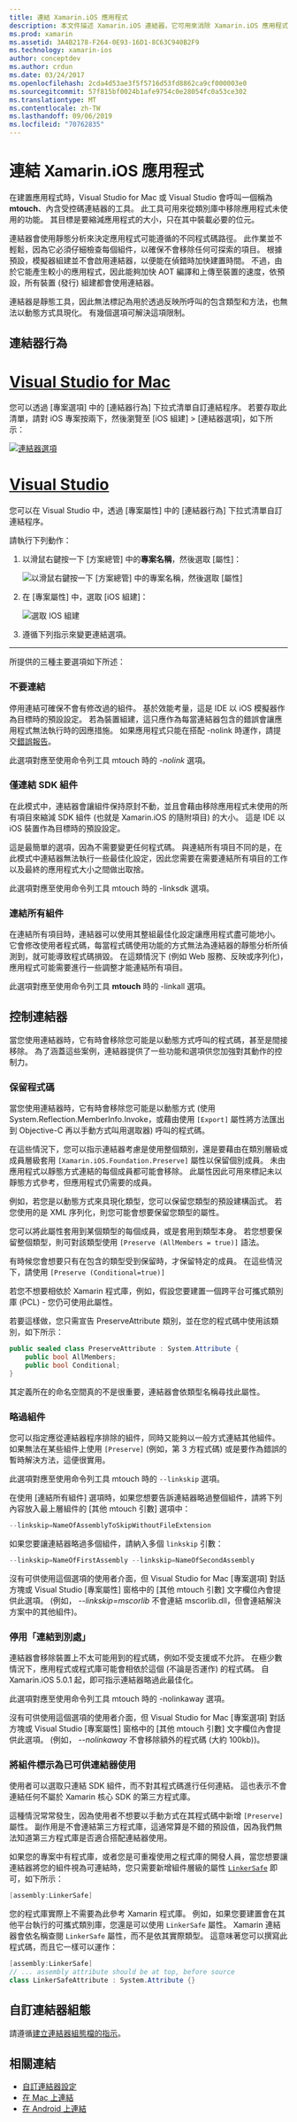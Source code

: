 ```yaml
---
title: 連結 Xamarin.iOS 應用程式
description: 本文件描述 Xamarin.iOS 連結器，它可用來消除 Xamarin.iOS 應用程式中未使用的程式碼，以減少其大小。
ms.prod: xamarin
ms.assetid: 3A4B2178-F264-0E93-16D1-8C63C940B2F9
ms.technology: xamarin-ios
author: conceptdev
ms.author: crdun
ms.date: 03/24/2017
ms.openlocfilehash: 2cda4d53ae3f5f5716d53fd8862ca9cf000003e0
ms.sourcegitcommit: 57f815bf0024b1afe9754c0e28054fc0a53ce302
ms.translationtype: MT
ms.contentlocale: zh-TW
ms.lasthandoff: 09/06/2019
ms.locfileid: "70762835"
---
```

# <a name="linking-xamarinios-apps"></a>連結 Xamarin.iOS 應用程式

在建置應用程式時，Visual Studio for Mac 或 Visual Studio 會呼叫一個稱為 **mtouch**、內含受控碼連結器的工具。 此工具可用來從類別庫中移除應用程式未使用的功能。 其目標是要縮減應用程式的大小，只在其中裝載必要的位元。

連結器會使用靜態分析來決定應用程式可能遵循的不同程式碼路徑。 此作業並不輕鬆，因為它必須仔細檢查每個組件，以確保不會移除任何可探索的項目。 根據預設，模擬器組建並不會啟用連結器，以便能在偵錯時加快建置時間。 不過，由於它能產生較小的應用程式，因此能夠加快 AOT 編譯和上傳至裝置的速度，依預設，所有裝置 (發行) 組建都會使用連結器。

連結器是靜態工具，因此無法標記為用於透過反映所呼叫的包含類型和方法，也無法以動態方式具現化。 有幾個選項可解決這項限制。

<a name="Linker_Behavior" />

## <a name="linker-behavior"></a>連結器行為

# <a name="visual-studio-for-mactabmacos"></a>[Visual Studio for Mac](#tab/macos)

您可以透過 [專案選項] 中的 [連結器行為] 下拉式清單自訂連結程序。 若要存取此清單，請對 iOS 專案按兩下，然後瀏覽至 [iOS 組建] > [連結器選項]，如下所示：

[![](linker-images/image1.png "連結器選項")](linker-images/image1.png#lightbox)

# <a name="visual-studiotabwindows"></a>[Visual Studio](#tab/windows)

您可以在 Visual Studio 中，透過 [專案屬性] 中的 [連結器行為] 下拉式清單自訂連結程序。

請執行下列動作：

1. 以滑鼠右鍵按一下 [方案總管] 中的**專案名稱**，然後選取 [屬性]：

    ![](linker-images/linking01w.png "以滑鼠右鍵按一下 [方案總管] 中的專案名稱，然後選取 [屬性]")
2. 在 [專案屬性] 中，選取 [iOS 組建]：

    ![](linker-images/linking02w.png "選取 IOS 組建")
3. 遵循下列指示來變更連結選項。

-----

所提供的三種主要選項如下所述：

### <a name="dont-link"></a>不要連結

停用連結可確保不會有修改過的組件。 基於效能考量，這是 IDE 以 iOS 模擬器作為目標時的預設設定。 若為裝置組建，這只應作為每當連結器包含的錯誤會讓應用程式無法執行時的因應措施。 如果應用程式只能在搭配 -nolink 時運作，請提交[錯誤報告](https://github.com/xamarin/xamarin-macios/issues/new)。

此選項對應至使用命令列工具 mtouch 時的 *-nolink* 選項。

<a name="Link_SDK_assemblies_only" />

### <a name="link-sdk-assemblies-only"></a>僅連結 SDK 組件

在此模式中，連結器會讓組件保持原封不動，並且會藉由移除應用程式未使用的所有項目來縮減 SDK 組件 (也就是 Xamarin.iOS 的隨附項目) 的大小。 這是 IDE 以 iOS 裝置作為目標時的預設設定。

這是最簡單的選項，因為不需要變更任何程式碼。 與連結所有項目不同的是，在此模式中連結器無法執行一些最佳化設定，因此您需要在需要連結所有項目的工作以及最終的應用程式大小之間做出取捨。

此選項對應至使用命令列工具 mtouch 時的 -linksdk 選項。

<a name="Link_all_assemblies" />

### <a name="link-all-assemblies"></a>連結所有組件

在連結所有項目時，連結器可以使用其整組最佳化設定讓應用程式盡可能地小。 它會修改使用者程式碼，每當程式碼使用功能的方式無法為連結器的靜態分析所偵測到，就可能導致程式碼損毀。 在這類情況下 (例如 Web 服務、反映或序列化)，應用程式可能需要進行一些調整才能連結所有項目。

此選項對應至使用命令列工具 **mtouch** 時的 -linkall 選項。

<a name="Controlling_the_Linker" />

## <a name="controlling-the-linker"></a>控制連結器

當您使用連結器時，它有時會移除您可能是以動態方式呼叫的程式碼，甚至是間接移除。 為了涵蓋這些案例，連結器提供了一些功能和選項供您加強對其動作的控制力。

<a name="Preserving_Code" />

### <a name="preserving-code"></a>保留程式碼

當您使用連結器時，它有時會移除您可能是以動態方式 (使用 System.Reflection.MemberInfo.Invoke，或藉由使用 `[Export]` 屬性將方法匯出到 Objective-C 再以手動方式叫用選取器) 呼叫的程式碼。

在這些情況下，您可以指示連結器考慮是使用整個類別，還是要藉由在類別層級或成員層級套用 `[Xamarin.iOS.Foundation.Preserve]` 屬性以保留個別成員。 未由應用程式以靜態方式連結的每個成員都可能會移除。 此屬性因此可用來標記未以靜態方式參考，但應用程式仍需要的成員。

例如，若您是以動態方式來具現化類型，您可以保留您類型的預設建構函式。 若您使用的是 XML 序列化，則您可能會想要保留您類型的屬性。

您可以將此屬性套用到某個類型的每個成員，或是套用到類型本身。 若您想要保留整個類型，則可對該類型使用 `[Preserve
(AllMembers = true)]` 語法。

有時候您會想要只有在包含的類型受到保留時，才保留特定的成員。 在這些情況下，請使用 `[Preserve (Conditional=true)]`

若您不想要相依於 Xamarin 程式庫，例如，假設您要建置一個跨平台可攜式類別庫 (PCL) - 您仍可使用此屬性。

若要這樣做，您只需宣告 PreserveAttribute 類別，並在您的程式碼中使用該類別，如下所示：

```csharp
public sealed class PreserveAttribute : System.Attribute {
    public bool AllMembers;
    public bool Conditional;
}
```

其定義所在的命名空間真的不是很重要，連結器會依類型名稱尋找此屬性。

 <a name="Skipping_Assemblies" />

### <a name="skipping-assemblies"></a>略過組件

您可以指定應從連結器程序排除的組件，同時又能夠以一般方式連結其他組件。 如果無法在某些組件上使用 `[Preserve]` (例如，第 3 方程式碼) 或是要作為錯誤的暫時解決方法，這便很實用。

此選項對應至使用命令列工具 mtouch 時的 `--linkskip` 選項。

在使用 [連結所有組件] 選項時，如果您想要告訴連結器略過整個組件，請將下列內容放入最上層組件的 [其他 mtouch 引數] 選項中：

```csharp
--linkskip=NameOfAssemblyToSkipWithoutFileExtension
```

如果您要讓連結器略過多個組件，請納入多個 `linkskip` 引數：

```csharp
--linkskip=NameOfFirstAssembly --linkskip=NameOfSecondAssembly
```

沒有可供使用這個選項的使用者介面，但 Visual Studio for Mac [專案選項] 對話方塊或 Visual Studio [專案屬性] 窗格中的 [其他 mtouch 引數] 文字欄位內會提供此選項。 (例如， *--linkskip=mscorlib* 不會連結 mscorlib.dll，但會連結解決方案中的其他組件)。

<a name="Disabling_Link_Away" />

### <a name="disabling-link-away"></a>停用「連結到別處」

連結器會移除裝置上不太可能用到的程式碼，例如不受支援或不允許。 在極少數情況下，應用程式或程式庫可能會相依於這個 (不論是否運作) 的程式碼。 自 Xamarin.iOS 5.0.1 起，即可指示連結器略過此最佳化。

此選項對應至使用命令列工具 mtouch 時的 -nolinkaway 選項。

沒有可供使用這個選項的使用者介面，但 Visual Studio for Mac [專案選項] 對話方塊或 Visual Studio [專案屬性] 窗格中的 [其他 mtouch 引數] 文字欄位內會提供此選項。 (例如， *--nolinkaway* 不會移除額外的程式碼 (大約 100kb))。

### <a name="marking-your-assembly-as-linker-ready"></a>將組件標示為已可供連結器使用

使用者可以選取只連結 SDK 組件，而不對其程式碼進行任何連結。  這也表示不會連結任何不屬於 Xamarin 核心 SDK 的第三方程式庫。

這種情況常常發生，因為使用者不想要以手動方式在其程式碼中新增 `[Preserve]` 屬性。  副作用是不會連結第三方程式庫，這通常算是不錯的預設值，因為我們無法知道第三方程式庫是否適合搭配連結器使用。

如果您的專案中有程式庫，或者您是可重複使用之程式庫的開發人員，當您想要讓連結器將您的組件視為可連結時，您只需要新增組件層級的屬性 [`LinkerSafe`](xref:Foundation.LinkerSafeAttribute) 即可，如下所示：

```csharp
[assembly:LinkerSafe]
```

您的程式庫實際上不需要為此參考 Xamarin 程式庫。  例如，如果您要建置會在其他平台執行的可攜式類別庫，您還是可以使用 `LinkerSafe` 屬性。
Xamarin 連結器會依名稱查閱 `LinkerSafe` 屬性，而不是依其實際類型。  這意味著您可以撰寫此程式碼，而且它一樣可以運作：

```csharp
[assembly:LinkerSafe]
// ... assembly attribute should be at top, before source
class LinkerSafeAttribute : System.Attribute {}
```

## <a name="custom-linker-configuration"></a>自訂連結器組態

請遵循[建立連結器組態檔的指示](~/cross-platform/deploy-test/linker.md)。

## <a name="related-links"></a>相關連結

- [自訂連結器設定](~/cross-platform/deploy-test/linker.md)
- [在 Mac 上連結](~/mac/deploy-test/linker.md)
- [在 Android 上連結](~/android/deploy-test/linker.md)
